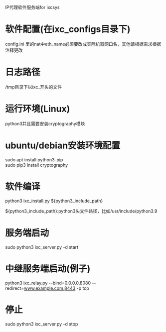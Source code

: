 IP代理软件服务端for ixcsys

# 软件配置(在ixc_configs目录下)
config.ini 里的nat中eth_name必须要改成实际机器网口名，其他请根据需求根据注释更改

# 日志路径
/tmp目录下以ixc_开头的文件


# 运行环境(Linux)
python3并且需要安装cryptography模块

# ubuntu/debian安装环境配置
sudo apt install python3-pip  
sudo pip3 install cryptography

# 软件编译
python3 ixc_install.py ${python3_include_path}

${python3_include_path}:python3头文件路径，比如/usr/include/python3.9

# 服务端启动
sudo python3 ixc_server.py -d start

# 中继服务端启动(例子)
python3 ixc_relay.py --bind=0.0.0.0,8080 --redirect=www.example.com,8443 -p tcp

# 停止
sudo python3 ixc_server.py -d stop
